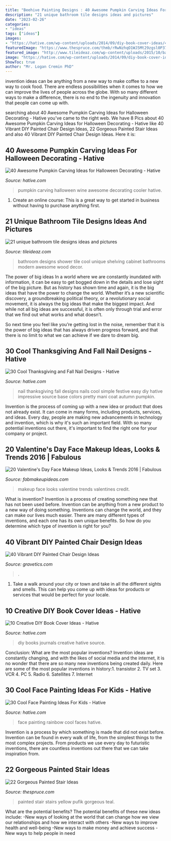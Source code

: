 ```yaml
---
title: "Beehive Painting Designs : 40 Awesome Pumpkin Carving Ideas For Halloween Decorating"
description: "21 unique bathroom tile designs ideas and pictures"
date: "2023-02-26"
categories:
- "ideas"
tags: ["ideas"]
images:
- "https://hative.com/wp-content/uploads/2014/09/diy-book-cover-ideas/4-old-books-make-great-journals.jpg"
featuredImage: "https://www.thespruce.com/thmb/rRwNzhqO1WJ5Mt29zgsl0P37oU8=/960x0/filters:no_upscale():max_bytes(150000):strip_icc()/25-Teal-5b39619cc9e77c0037b32bb2.jpg"
featured_image: "http://www.tileideaz.com/wp-content/uploads/2015/10/bathroom-cool-with-shower-wall-cabinet-drawers-green-plant-in-the-pot-open-shelving-towels-awesome-cool-white-bathroom-wall-cabinet-design-ideas.jpg"
image: "https://hative.com/wp-content/uploads/2014/09/diy-book-cover-ideas/4-old-books-make-great-journals.jpg"
ShowToc: true
author: "Mr. Logan Cremin PhD"
---
```



invention ideas can be anything from a new way to make coffee to a new way to cook food. There are endless possibilities when it comes to how we can improve the lives of people across the globe. With so many different ways to make a difference, there is no end to the ingenuity and innovation that people can come up with.

	

		
searching about 40 Awesome Pumpkin Carving Ideas for Halloween Decorating - Hative you've came to the right web. We have 8 Pics about 40 Awesome Pumpkin Carving Ideas for Halloween Decorating - Hative like 40 Vibrant DIY Painted Chair Design Ideas, 22 Gorgeous Painted Stair Ideas and also 40 Vibrant DIY Painted Chair Design Ideas. Here it is:
		
    
## 40 Awesome Pumpkin Carving Ideas For Halloween Decorating - Hative

<img loading=lazy src="https://hative.com/wp-content/uploads/2014/10/pumpkin-carving-ideas/30-wine-cooler-pumpkin.jpg" onerror="this.onerror=null;this.src='https://tse4.mm.bing.net/th?id=OIP.8FEsfgfBW_9Kq2kfCDJ__AHaLr&amp;pid=15.1';" alt="40 Awesome Pumpkin Carving Ideas for Halloween Decorating - Hative">

_Source: hative.com_

>pumpkin carving halloween wine awesome decorating cooler hative. 

	

1. Create an online course: This is a great way to get started in business without having to purchase anything first.

    
## 21 Unique Bathroom Tile Designs Ideas And Pictures

<img loading=lazy src="http://www.tileideaz.com/wp-content/uploads/2015/10/bathroom-cool-with-shower-wall-cabinet-drawers-green-plant-in-the-pot-open-shelving-towels-awesome-cool-white-bathroom-wall-cabinet-design-ideas.jpg" onerror="this.onerror=null;this.src='https://tse3.mm.bing.net/th?id=OIP.ZK7QzlxEd9a-AiLcRiueBgHaJ5&amp;pid=15.1';" alt="21 unique bathroom tile designs ideas and pictures">

_Source: tileideaz.com_

>bathroom designs shower tile cool unique shelving cabinet bathrooms modern awesome wood decor. 

	

The power of big ideas
In a world where we are constantly inundated with information, it can be easy to get bogged down in the details and lose sight of the big picture. But as history has shown time and again, it is the big ideas that have the power to change the world.
Whether it’s a new scientific discovery, a groundbreaking political theory, or a revolutionary social movement, it is always the big ideas that make the biggest impact. And while not all big ideas are successful, it is often only through trial and error that we find out what works and what doesn’t.

So next time you feel like you’re getting lost in the noise, remember that it is the power of big ideas that has always driven progress forward, and that there is no limit to what we can achieve if we dare to dream big.

    
## 30 Cool Thanksgiving And Fall Nail Designs - Hative

<img loading=lazy src="https://hative.com/wp-content/uploads/2014/11/thanksgiving-nail-designs/15-thanksgiving-and-fall-nail-designs.jpg" onerror="this.onerror=null;this.src='https://tse2.mm.bing.net/th?id=OIP.bVAgsciHFsigBCtoVky36AHaIF&amp;pid=15.1';" alt="30 Cool Thanksgiving and Fall Nail Designs - Hative">

_Source: hative.com_

>nail thanksgiving fall designs nails cool simple festive easy diy hative impressive source base colors pretty mani coat autumn pumpkin. 

	

Invention is the process of coming up with a new idea or product that does not already exist. It can come in many forms, including products, services, and ideas. Every day, people are making new advancements in technology and invention, which is why it's such an important field. With so many potential inventions out there, it's important to find the right one for your company or project.

    
## 20 Valentine&#039;s Day Face Makeup Ideas, Looks &amp; Trends 2016 | Fabulous

<img loading=lazy src="http://fabmakeupideas.com/wp-content/uploads/2016/01/20-Valentines-Day-Face-Makeup-Ideas-Looks-Trends-2016-18.jpg" onerror="this.onerror=null;this.src='https://tse2.mm.bing.net/th?id=OIP.JJHg2Lbt372kbhJQJeu1SAHaKG&amp;pid=15.1';" alt="20 Valentine&#039;s Day Face Makeup Ideas, Looks &amp; Trends 2016 | Fabulous">

_Source: fabmakeupideas.com_

>makeup face looks valentine trends valentines credit. 

	

What is invention?
Invention is a process of creating something new that has not been used before. Invention can be anything from a new product to a new way of doing something. Inventions can change the world, and they can make our lives much easier. There are many different types of inventions, and each one has its own unique benefits. So how do you determine which type of invention is right for you?

    
## 40 Vibrant DIY Painted Chair Design Ideas

<img loading=lazy src="https://www.gravetics.com/wp-content/uploads/2017/08/DIY-Chair-Furniture-Art-Look-at-what-a-little-paint-and-fabric-can-do-to-and-old-chair.jpg" onerror="this.onerror=null;this.src='https://tse2.mm.bing.net/th?id=OIP.5fc6ID9aAkxFa6m4nhvbUgHaNO&amp;pid=15.1';" alt="40 Vibrant DIY Painted Chair Design Ideas">

_Source: gravetics.com_

>. 

	

1. Take a walk around your city or town and take in all the different sights and smells. This can help you come up with ideas for products or services that would be perfect for your locale. 

    
## 10 Creative DIY Book Cover Ideas - Hative

<img loading=lazy src="https://hative.com/wp-content/uploads/2014/09/diy-book-cover-ideas/4-old-books-make-great-journals.jpg" onerror="this.onerror=null;this.src='https://tse3.mm.bing.net/th?id=OIP.eWOE_esJZnOiewwDMmULugHaJ4&amp;pid=15.1';" alt="10 Creative DIY Book Cover Ideas - Hative">

_Source: hative.com_

>diy books journals creative hative source. 

	

Conclusion: What are the most popular inventions?
Invention ideas are constantly changing, and with the likes of social media and the internet, it is no wonder that there are so many new inventions being created daily. Here are some of the most popular inventions in history:1. transistor 2. TV set 3. VCR 4. PC 5. Radio 6. Satellites 7. Internet 
    
## 30 Cool Face Painting Ideas For Kids - Hative

<img loading=lazy src="https://hative.com/wp-content/uploads/2014/10/face-painting-ideas-for-kids/14-rainbow.jpg" onerror="this.onerror=null;this.src='https://tse4.mm.bing.net/th?id=OIP._GRNP7WgbKfD7L3a06eFYAHaLI&amp;pid=15.1';" alt="30 Cool Face Painting Ideas For Kids - Hative">

_Source: hative.com_

>face painting rainbow cool faces hative. 

	

Invention is a process by which something is made that did not exist before. Invention can be found in every walk of life, from the simplest things to the most complex projects. From products we use every day to futuristic inventions, there are countless inventions out there that we can take inspiration from.

    
## 22 Gorgeous Painted Stair Ideas

<img loading=lazy src="https://www.thespruce.com/thmb/rRwNzhqO1WJ5Mt29zgsl0P37oU8=/960x0/filters:no_upscale():max_bytes(150000):strip_icc()/25-Teal-5b39619cc9e77c0037b32bb2.jpg" onerror="this.onerror=null;this.src='https://tse3.mm.bing.net/th?id=OIP.rrb52pALic_B-GRiYt7Z_AHaJ6&amp;pid=15.1';" alt="22 Gorgeous Painted Stair Ideas">

_Source: thespruce.com_

>painted stair stairs yellow pufik gorgeous teal. 

	

What are the potential benefits?
The potential benefits of these new ideas include: 
-New ways of looking at the world that can change how we view our relationships and how we interact with others 
-New ways to improve health and well-being 
-New ways to make money and achieve success 
-New ways to help people in need


